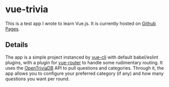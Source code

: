 # vue-trivia

This is a test app I wrote to learn Vue.js. It is currently hosted on [Github
Pages](https://bclindner.github.io/vue-trivia/).

## Details

The app is a simple project instanced by [vue-cli](https://cli.vuejs.org/) with
default babel/eslint plugins, with a plugin for
[vue-router](https://router.vuejs.org/) to handle some rudimentary routing. It
uses the [OpenTriviaDB](https://opentdb.com/) API to pull questions and
categories. Through it, the app allows you to configure your preferred category
(if any) and how many questions you want per round.
